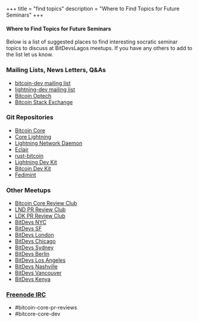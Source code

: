 +++
title = "find topics"
description = "Where to Find Topics for Future Seminars"
+++

#### Where to Find Topics for Future Seminars

Below is a list of suggested places to find interesting socratic seminar topics to discuss at
BitDevsLagos meetups. If you have any others to add to the list let us know.

### Mailing Lists, News Letters, Q&As

- [bitcoin-dev mailing list](https://lists.linuxfoundation.org/mailman/listinfo/bitcoin-dev)
- [lightning-dev mailing list](https://lists.linuxfoundation.org/mailman/listinfo/lightning-dev)
- [Bitcoin Optech](https://bitcoinops.org/)
- [Bitcoin Stack Exchange](https://bitcoin.stackexchange.com/)

### Git Repositories

- [Bitcoin Core](https://github.com/bitcoin/bitcoin)
- [Core Lightning](https://github.com/ElementsProject/lightning)
- [Lightning Network Daemon](https://github.com/lightningnetwork/lnd)
- [Eclair](https://github.com/ACINQ/eclair)
- [rust-bitcoin](https://github.com/rust-bitcoin)
- [Lightning Dev Kit](https://github.com/orgs/lightningdevkit)
- [Bitcoin Dev Kit](https://github.com/bitcoindevkit)
- [Fedimint](https://github.com/fedimint)

### Other Meetups

- [Bitcoin Core Review Club](https://bitcoincore.reviews/)
- [LND PR Review Club](https://lnd.reviews/)
- [LDK PR Review Club](https://ldk.reviews/)
- [BitDevs NYC](https://bitdevs.org)
- [BitDevs SF](https://www.sfbitcoindevs.org/)
- [BitDevs London](https://www.meetup.com/London-Bitcoin-Devs/)
- [BitDevs Chicago](http://chibitdevs.org/)
- [BitDevs Sydney](https://www.meetup.com/Bitcoin_Sydney/)
- [BitDevs Berlin](https://bitdevs.berlin/)
- [BitDevs Los Angeles](https://bitdevsla.org)
- [BitDevs Nashville](https://nashbitdevs.org/)
- [BitDevs Vancouver](https://bitdevs.ca/)
- [BitDevs Kenya](https://www.bitdevsnbo.org/)

### [Freenode IRC](https://freenode.net/)

- #bitcoin-core-pr-reviews
- #bitcore-core-dev
